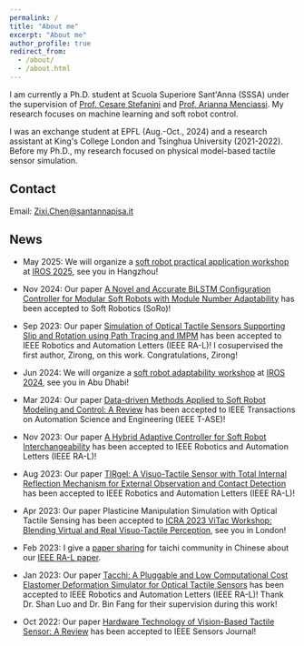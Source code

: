 ```yaml
---
permalink: /
title: "About me"
excerpt: "About me"
author_profile: true
redirect_from: 
  - /about/
  - /about.html
---
```


I am currently a Ph.D. student at Scuola Superiore Sant'Anna (SSSA) under the supervision of [Prof. Cesare Stefanini](https://scholar.google.com/citations?user=4ySaHDQAAAAJ&hl=en) and [Prof. Arianna Menciassi](https://scholar.google.com/citations?user=mI-YzHgAAAAJ&hl=en). My research focuses on machine learning and soft robot control.

I was an exchange student at EPFL (Aug.-Oct., 2024) and a research assistant at King's College London and Tsinghua University (2021-2022). Before my Ph.D., my research focused on physical model-based tactile sensor simulation. 

## Contact
Email: [Zixi.Chen@santannapisa.it](mailto:Zixi.Chen@santannapisa.it)

## News
* May 2025: We will organize a [soft robot practical application workshop](https://sites.google.com/view/sft-front2) at [IROS 2025](https://www.iros25.org/), see you in Hangzhou!

* Nov 2024: Our paper [A Novel and Accurate BiLSTM Configuration Controller for Modular Soft Robots with Module Number Adaptability](https://arxiv.org/abs/2401.10997) has been accepted to Soft Robotics (SoRo)!

* Sep 2023: Our paper [Simulation of Optical Tactile Sensors Supporting Slip and Rotation using Path Tracing and IMPM](https://ieeexplore.ieee.org/document/10720429) has been accepted to IEEE Robotics and Automation Letters (IEEE RA-L)! I cosupervised the first author, Zirong, on this work. Congratulations, Zirong!

* Jun 2024: We will organize a [soft robot adaptability workshop](https://sites.google.com/view/sft-front1) at [IROS 2024](https://iros2024-abudhabi.org/), see you in Abu Dhabi!

* Mar 2024: Our paper [Data-driven Methods Applied to Soft Robot Modeling and Control: A Review](https://ieeexplore.ieee.org/document/10477253) has been accepted to IEEE Transactions on Automation Science and Engineering (IEEE T-ASE)!

* Nov 2023: Our paper [A Hybrid Adaptive Controller for Soft Robot Interchangeability](https://ieeexplore.ieee.org/document/10333308) has been accepted to IEEE Robotics and Automation Letters (IEEE RA-L)!

* Aug 2023: Our paper [TIRgel: A Visuo-Tactile Sensor with Total Internal Reflection Mechanism for External Observation and Contact Detection](https://ieeexplore.ieee.org/document/10224334) has been accepted to IEEE Robotics and Automation Letters (IEEE RA-L)!

* Apr 2023: Our paper Plasticine Manipulation Simulation with Optical Tactile Sensing has been accepted to [ICRA 2023 ViTac Workshop: Blending Virtual and Real Visuo-Tactile Perception](https://shanluo.github.io/ViTacWorkshops/), see you in London!

* Feb 2023: I give a [paper sharing](https://www.bilibili.com/video/BV12e4y1P7vU/?spm_id_from=333.999.0.0&vd_source=30f84963de0918b2a474e7e104372ace) for taichi community in Chinese about our [IEEE RA-L paper](https://ieeexplore.ieee.org/document/10017344).

* Jan 2023: Our paper [Tacchi: A Pluggable and Low Computational Cost Elastomer Deformation Simulator for Optical Tactile Sensors](https://ieeexplore.ieee.org/document/10017344) has been accepted to IEEE Robotics and Automation Letters (IEEE RA-L)! Thank Dr. Shan Luo and Dr. Bin Fang for their supervision during this work! 

* Oct 2022: Our paper [Hardware Technology of Vision-Based Tactile Sensor: A Review](https://ieeexplore.ieee.org/document/9911183) has been accepted to IEEE Sensors Journal!
